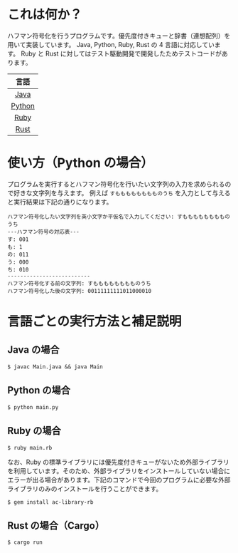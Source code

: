 # これは何か？
ハフマン符号化を行うプログラムです。優先度付きキューと辞書（連想配列）を用いて実装しています。
Java, Python, Ruby, Rust の 4 言語に対応しています。
Ruby と Rust に対してはテスト駆動開発で開発したためテストコードがあります。

|言語|
|:-:|
|[Java](https://github.com/NAVYSHUNTA/huffman_code/blob/main/java/Main.java)|
|[Python](https://github.com/NAVYSHUNTA/huffman_code/tree/main/python)|
|[Ruby](https://github.com/NAVYSHUNTA/huffman_code/tree/main/ruby/src)|
|[Rust](https://github.com/NAVYSHUNTA/huffman_code/tree/main/rust/src)|

# 使い方（Python の場合）
プログラムを実行するとハフマン符号化を行いたい文字列の入力を求められるので好きな文字列を与えます。
例えば `すもももももももものうち` を入力として与えると実行結果は下記の通りになります。
```
ハフマン符号化したい文字列を英小文字か平仮名で入力してください: すもももももももものうち
---ハフマン符号の対応表---
す: 001
も: 1
の: 011
う: 000
ち: 010
--------------------------
ハフマン符号化する前の文字列: すもももももももものうち
ハフマン符号化した後の文字列: 00111111111011000010
```

# 言語ごとの実行方法と補足説明
## Java の場合
```
$ javac Main.java && java Main
```

## Python の場合
```
$ python main.py
```

## Ruby の場合
```
$ ruby main.rb
```
なお、Ruby の標準ライブラリには優先度付きキューがないため外部ライブラリを利用しています。そのため、外部ライブラリをインストールしていない場合にエラーが出る場合があります。下記のコマンドで今回のプログラムに必要な外部ライブラリのみのインストールを行うことができます。
```
$ gem install ac-library-rb
```

## Rust の場合（Cargo）
```
$ cargo run
```
